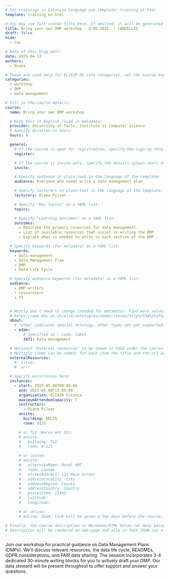 ```yaml
---
# For trainings in Estonian language use template: training_et.html
template: training_en.html

# You may use full custom title here. If omitted, it will be generated from course name.
title: Bring your own DMP workshop - 8.05.2025. - CANCELLED
draft: false
hide:
  - toc

# Date of this blog post:
date: 2025-04-17
authors:
  - Diana

# These are used only for ELIXIR EE site categories, not the course keywords on TESS
categories:
  - workshop
  - DMP
  - data management

# Fill in the course details:
course:
  name: Bring your own DMP workshop

  # Keep this in English (used in metadata)
  provider: University of Tartu, Institute of Computer Science
  # Specify duration in hours:
  hours: 4

  general:
    # If the course is open for registration, specify the sign-up form link here (otherwise, remove it):
    register:

    # If the course is invite-only, specify the details (plain-text) here (otherwise, remove it):
    invite:

    # Specify audience in plain-text in the language of the template:
    audience: Everyone who needs write a data management plan

    # Specify lecturers in plain-text in the language of the template:
    lecturers: Diana Pilvar

    # Specify "Key Topics" as a YAML list:
    topics:

    # Specify "Learning outcomes" as a YAML list:
    outcomes:
      - Describe the primary resources for data management
      - List of available resources that assist in writing the DMP
      - Explain what is needed to write in each section of the DMP

  # Specify keywords (for metadata) as a YAML list:
  keywords:
    - Data management
    - Data Management Plan
    - DMP
    - Data Life Cycle

  # Specify audience keywords (for metadata) as a YAML list:
  audience:
    - DMP writers
    - researchers
    - PI


  # Mostly don't need to change (needed for metadata). Find more values here:
  # https://www.ebi.ac.uk/ols4/ontologies/edam/classes/http%253A%252F%252Fedamontology.org%252Ftopic_0003?lang=en
  about:
    # "edam" indicates special ontology, other types not yet supported.
    - edam:
        # Specified as – code: label
        3071: Data management

  # Optional "External resources" to be shown in TeSS under the course:
  # Multiple items can be added; for each item the title and the url are mandatory.
  externalResources:
    #- title:
    #  url:

  # Specify occurrences here:
  instances:
    - start: 2025-05-08T09:00:00
      end: 2025-05-08T13:00:00
      organisation: ELIXIR Estonia
      maximumAttendeeCapacity: 7
      instructors:
        - Diana Pilvar
      onsite:
        building: DELTA
        room: 3115

      # or TLU (Narva mnt 25):
      # onsite:
      #   building: TLU
      #   room: A-123

      # or custom:
      # onsite:
      #   alternateName: Hotel ABC
      #   room: Lounge
      #   streetAddress: 123 Main Street
      #   addressLocality: City
      #   addressRegion: County
      #   addressCountry: Country
      #   postalCode: 12345
      #   latitude:
      #   longitude:

      # or online:
      # online: Zoom, link will be given a few days before the course.

# Finally, the course description in Markdown/HTML below (as many paragraphs as needed).
# Description will be rendered on web-page and also in TeSS JSON (as a string of HTML).
---
```


 Join our workshop for practical guidance on Data Management Plans (DMPs). We'll discuss relevant resources, the data life cycle, READMEs, GDPR considerations, and FAIR data sharing. The session incorporates 3-4 dedicated 30-minute writing blocks for you to actively draft your DMP. Our data steward will be present throughout to offer support and answer your questions.
